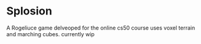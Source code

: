 # Splosion
A Rogeliuce game delveoped for the online cs50 course
uses voxel terrain and marching cubes.
currently wip

